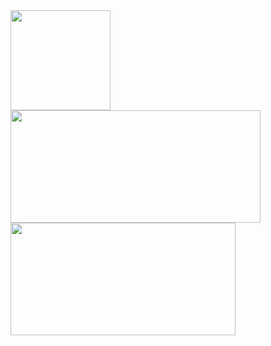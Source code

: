 <img src="https://github-profile-trophy.vercel.app/?username=whjin&theme=flat&column=7" height="160" />
<img src="https://github-readme-stats.vercel.app/api?username=whjin&theme=radical&show_icons=true" width="400"
  height="180" />
  <img src="https://github-readme-stats.vercel.app/api/top-langs/?username=whjin&layout=compact" width="360"
  height="180" />